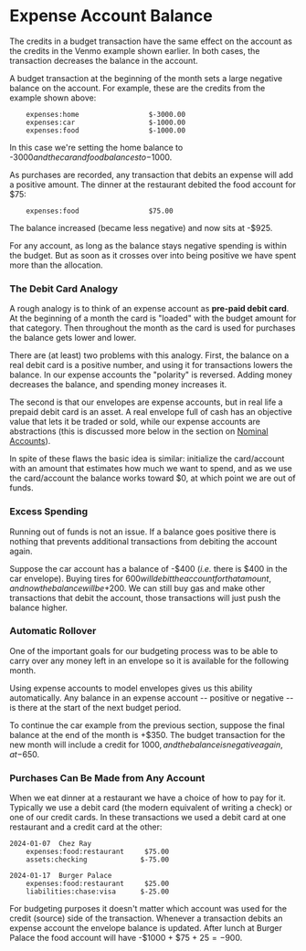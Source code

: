 # Expense Account Balance

The credits in a budget transaction have the same effect on the account as the credits in the Venmo example shown earlier.
In both cases, the transaction decreases the balance in the account.

A budget transaction at the beginning of the month sets a large negative balance on the account.
For example, these are the credits from the example shown above:
```plain
    expenses:home                 $-3000.00
    expenses:car                  $-1000.00
    expenses:food                 $-1000.00
```
In this case we're setting the home balance to -$3000 and the car and food balances to -$1000.

As purchases are recorded, any transaction that debits an expense will add a positive amount.
The dinner at the restaurant debited the food account for $75:
```plain
    expenses:food                 $75.00
```
The balance increased (became less negative) and now sits at -$925.

For any account, as long as the balance stays negative spending is within the budget.
But as soon as it crosses over into being positive we have spent more than the allocation.

### The Debit Card Analogy

A rough analogy is to think of an expense account as **pre-paid debit card**.
At the beginning of a month the card is "loaded" with the budget amount for that category.
Then throughout the month as the card is used for purchases the balance gets lower and lower.

There are (at least) two problems with this analogy.
First, the balance on a real debit card is a positive number, and using it for transactions lowers the balance.
In our expense accounts the "polarity" is reversed.
Adding money decreases the balance, and spending money increases it.

The second is that our envelopes are expense accounts, but in real life a prepaid debit card is an asset.
A real envelope full of cash has an objective value that lets it be traded or sold, while our expense accounts are abstractions (this is discussed more below in the section on [Nominal Accounts](#nominal-accounts)).

In spite of these flaws the basic idea is similar: initialize the card/account with an amount that estimates how much we want to spend, and as we use the card/account the balance works toward $0, at which point we are out of funds.

### Excess Spending

Running out of funds is not an issue.
If a balance goes positive there is nothing that prevents additional transactions from debiting the account again.

Suppose the car account has a balance of -$400 (_i.e._ there is $400 in the car envelope).
Buying tires for $600 will debit the account for that amount, and now the balance will be +$200.
We can still buy gas and make other transactions that debit the account, those transactions will just push the balance higher.

### Automatic Rollover

One of the important goals for our budgeting process was to be able to carry over any money left in an envelope so it is available for the following month.

Using expense accounts to model envelopes gives us this ability automatically.
Any balance in an expense account -- positive or negative -- is there at the start of the next budget period.

To continue the car example from the previous section, suppose the final balance at the end of the month is +$350.
The budget transaction for the new month will include a credit for $1000, and the balance is negative again, at -$650. 

### Purchases Can Be Made from Any Account

When we eat dinner at a restaurant we have a choice of how to pay for it.
Typically we use a debit card (the modern equivalent of writing a check) or one of our credit cards.
In these transactions we used a debit card at one restaurant and a credit card at the other:
```plain
2024-01-07  Chez Ray
    expenses:food:restaurant     $75.00
    assets:checking             $-75.00

2024-01-17  Burger Palace
    expenses:food:restaurant     $25.00
    liabilities:chase:visa      $-25.00
```

For budgeting purposes it doesn't matter which account was used for the credit (source) side of the transaction.
Whenever a transaction debits an expense account the envelope balance is updated.
After lunch at Burger Palace the food account will have -$1000 + $75 + $25 = -$900.

